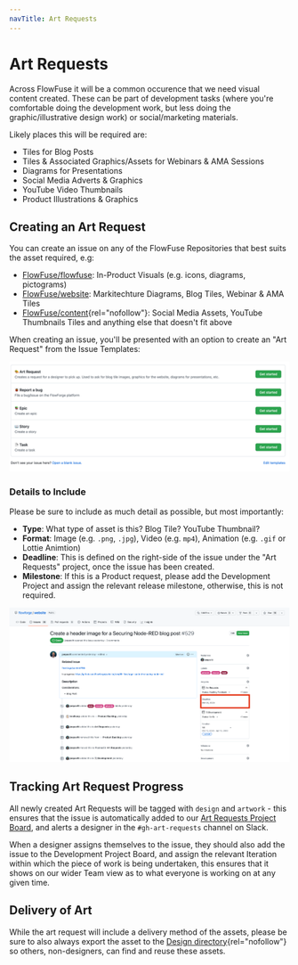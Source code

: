 ```yaml
---
navTitle: Art Requests
---
```


# Art Requests

Across FlowFuse it will be a common occurence that we need visual content created. These can be part of development tasks (where you're comfortable doing the development work, but less doing the graphic/illustrative design work) or social/marketing materials.  

Likely places this will be required are:

- Tiles for Blog Posts
- Tiles & Associated Graphics/Assets for Webinars & AMA Sessions
- Diagrams for Presentations
- Social Media Adverts & Graphics
- YouTube Video Thumbnails
- Product Illustrations & Graphics

## Creating an Art Request

You can create an issue on any of the FlowFuse Repositories that best suits the asset required, e.g:

- [FlowFuse/flowfuse](https://github.com/FlowFuse/flowfuse): In-Product Visuals (e.g. icons, diagrams, pictograms)
- [FlowFuse/website](https://github.com/FlowFuse/website): Markitechture Diagrams, Blog Tiles, Webinar & AMA Tiles
- [FlowFuse/content](https://github.com/FlowFuse/customer){rel="nofollow"}: Social Media Assets, YouTube Thumbnails Tiles and anything else that doesn't fit above 

When creating an issue, you'll be presented with an option to create an "Art Request" from the Issue Templates:

![Screenshot from GitHub to show the option for creating an Art Request](../images/screenshots/gh-artrequest-template.png "Screenshot from GitHub to show the option for creating an Art Request")

### Details to Include

Please be sure to include as much detail as possible, but most importantly:

- **Type**: What type of asset is this? Blog Tile? YouTube Thumbnail?
- **Format**: Image (e.g. `.png`, `.jpg`), Video (e.g. `mp4`), Animation (e.g. `.gif` or Lottie Animtion)
- **Deadline**: This is defined on the right-side of the issue under the "Art Requests" project, once the issue has been created.
- **Milestone**: If this is a Product request, please add the Development Project and assign the relevant release milestone, otherwise, this is not required.

![Screenshot from GitHub to show where to set the deadline for an Art Request](../images/screenshots/gh-artrequest-example.png "Screenshot from GitHub to show where to set the deadline for an Art Request")

## Tracking Art Request Progress

All newly created Art Requests will be tagged with `design` and `artwork` - this ensures that the issue is automatically added to our [Art Requests Project Board](https://github.com/orgs/FlowFuse/projects/10), and alerts a designer in the `#gh-art-requests` channel on Slack.

When a designer assigns themselves to the issue, they should also add the issue to the Development Project Board, and assign the relevant Iteration within which the piece of work is being undertaken, this ensures that it shows on our wider Team view as to what everyone is working on at any given time.

## Delivery of Art

While the art request will include a delivery method of the assets, please be
sure to also always export the asset to the [Design directory](https://drive.google.com/drive/folders/1PiuFwW3H8XuydolepmfQQ4BjcdNekVQg){rel="nofollow"}
so others, non-designers, can find and reuse these assets.